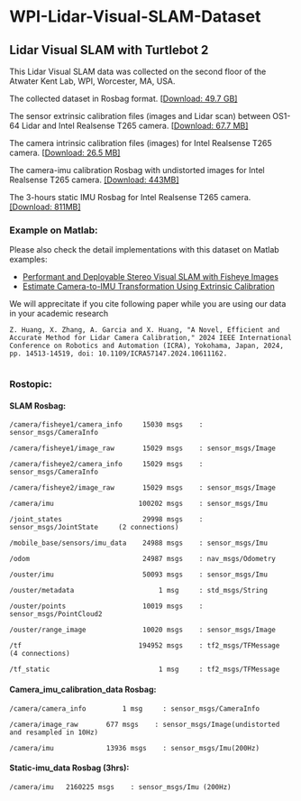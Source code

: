 # WPI-Lidar-Visual-SLAM-Dataset

## Lidar Visual SLAM with Turtlebot 2

This Lidar Visual SLAM data was collected on the second floor of the Atwater Kent Lab, WPI, Worcester, MA, USA.

The collected dataset in Rosbag format. [[Download: 49.7 GB\]](https://app.box.com/s/oc9tyo24ln700dbqcsm5956rvboqpi5j)

The sensor extrinsic calibration files (images and Lidar scan) between OS1-64 Lidar and Intel Realsense T265 camera. [[Download: 67.7 MB\]](https://app.box.com/s/glglhb99kz0bl65kolkik6f924iei6fe)

The camera intrinsic calibration files (images) for Intel Realsense T265 camera. [[Download: 26.5 MB\]](https://app.box.com/s/kuuuigsonbcmvf2e7fgfc9lh0viqrvkv)

The camera-imu calibration Rosbag with undistorted images for Intel Realsense T265 camera. [[Download: 443MB]](https://app.box.com/s/jetqena41v5et27vhcj1icz1b0al83gx)

The 3-hours static IMU Rosbag for Intel Realsense T265 camera. [[Download: 811MB]](https://app.box.com/s/duwgn8ub7xuptx5q5ectjj1xbcs7im5y)

### Example on Matlab:

Please also check the detail implementations with this dataset on Matlab examples:

* [Performant and Deployable Stereo Visual SLAM with Fisheye Images](https://www.mathworks.com/help/vision/ug/performant-and-deployable-stereo-visual-slam-with-fisheye-images.html)
* [Estimate Camera-to-IMU Transformation Using Extrinsic Calibration](https://www.mathworks.com/help/nav/ug/estimate-camera-to-imu-transformation-using-extrinsic-calibration.html)

We will apprecitate if you cite following paper while you are using our data in your academic research

```
Z. Huang, X. Zhang, A. Garcia and X. Huang, "A Novel, Efficient and Accurate Method for Lidar Camera Calibration," 2024 IEEE International Conference on Robotics and Automation (ICRA), Yokohama, Japan, 2024, pp. 14513-14519, doi: 10.1109/ICRA57147.2024.10611162. 


```


### Rostopic:

#### SLAM Rosbag:

    /camera/fisheye1/camera_info     15030 msgs    : sensor_msgs/CameraInfo

    /camera/fisheye1/image_raw       15029 msgs    : sensor_msgs/Image

    /camera/fisheye2/camera_info     15029 msgs    : sensor_msgs/CameraInfo

    /camera/fisheye2/image_raw       15029 msgs    : sensor_msgs/Image

    /camera/imu                     100202 msgs    : sensor_msgs/Imu

    /joint_states                    29998 msgs    : sensor_msgs/JointState     (2 connections)

    /mobile_base/sensors/imu_data    24988 msgs    : sensor_msgs/Imu

    /odom                            24987 msgs    : nav_msgs/Odometry

    /ouster/imu                      50093 msgs    : sensor_msgs/Imu

    /ouster/metadata                     1 msg     : std_msgs/String

    /ouster/points                   10019 msgs    : sensor_msgs/PointCloud2

    /ouster/range_image              10020 msgs    : sensor_msgs/Image

    /tf                             194952 msgs    : tf2_msgs/TFMessage         (4 connections)

    /tf_static                           1 msg     : tf2_msgs/TFMessage

#### Camera_imu_calibration_data Rosbag:

    /camera/camera_info       	1 msg     : sensor_msgs/CameraInfo

    /camera/image_raw       677 msgs    : sensor_msgs/Image(undistorted and resampled in 10Hz)

    /camera/imu           	13936 msgs    : sensor_msgs/Imu(200Hz)

#### Static-imu_data Rosbag (3hrs):

    /camera/imu   2160225 msgs    : sensor_msgs/Imu (200Hz)
